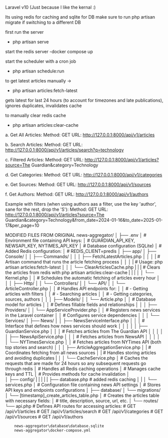 
Laravel v10 (Just because I like the kernal :) 

Its using redis for caching and sqlite for DB make sure to run php artisan migrate if switching to a different DB

first run the server
- php artisan serve

start the redis server
-docker compose up

start the scheduler with a cron job
- php artisan schedule:run

to get latest articles manually ->
- php artisan articles:fetch-latest

gets latest for last 24 hours (to account for timezones and late publications), ignores duplicates, invalidates cache

to manually clear redis cache
- php artisan articles:clear-cache


a. Get All Articles:
Method: GET
URL: http://127.0.0.1:8000/api/v1/articles

b. Search Articles:
Method: GET
URL: http://127.0.0.1:8000/api/v1/articles/search?q=technology

c. Filtered Articles:
Method: GET
URL: http://127.0.0.1:8000/api/v1/articles?source=The Guardian&category=Technology

d. Get Categories:
Method: GET
URL: http://127.0.0.1:8000/api/v1/categories

e. Get Sources:
Method: GET
URL: http://127.0.0.1:8000/api/v1/sources

f. Get Authors:
Method: GET
URL: http://127.0.0.1:8000/api/v1/authors

Example with filters (when using authors aas a filter, use the key 'author', sane for the rest, drop the 'S'):
Method: GET
URL: http://127.0.0.1:8000/api/v1/articles?source=The Guardian&category=Technology&from_date=2024-01-16&to_date=2025-01-17&per_page=10


MODIFIED FILES FROM ORIGINAL
news-aggregator/
│
├── .env
│   # Environment file containing API keys:
│   # GUARDIAN_API_KEY, NEWSAPI_KEY, NYTIMES_API_KEY
│   # Database configuration (SQLite)
│   # Added Redis configuration:
│   # REDIS_CLIENT=predis
│
├── app/
│   ├── Console/
│   │   ├── Commands/
│   │   │   ├── FetchLatestArticles.php
│   │   │   |    # Artisan command that runs the article fetching process
│   │   │   |    # Usage: php artisan articles:fetch-latest
│   │   │   └── ClearArticlesCache.php
|   |   |        # Clears the articles from redis with php artisan articles:clear-cache
|   |   |
│   │   └── Kernel.php
│   │       # Schedules the automatic fetching of articles every hour
│   │
│   ├── Http/
│   │   └── Controllers/
│   │       └── API/
│   │           └── ArticleController.php
│   │               # Handles API endpoints for:
│   │               # - Getting articles with filters
│   │               # - Searching articles
│   │               # - Getting categories, sources, authors
│   │
│   ├── Models/
│   │   └── Article.php
│   │       # Database model for articles
│   │       # Defines fillable fields and relationships
│   │
│   ├── Providers/
│   │   └── AppServiceProvider.php
│   │       # Registers news services in the Laravel container
│   │       # Configures service dependencies
│   │
│   └── Services/
│       ├── News/
│       │   ├── NewsServiceInterface.php
│       │   │   # Interface that defines how news services should work
│       │   │
│       │   ├── GuardianService.php
│       │   │   # Fetches articles from The Guardian API
│       │   │
│       │   ├── NewsApiService.php
│       │   │   # Fetches articles from NewsAPI
│       │   │
│       │   └── NYTimesService.php
│       │       # Fetches articles from NYTimes API (both top stories and search)
│       │
│       ├── ArticleAggregationService.php
│       |    # Coordinates fetching from all news sources
│       |    # Handles storing articles and avoiding duplicates
|       │
│       └── CacheService.php
│           # Caches the requests that are made for 24 hours so any subsequent requests go through redis
│           # Handles all Redis caching operations
│           # Manages cache keys and TTL
│           # Provides methods for cache invalidation
│           
│
├── config/
|   |
|   |
|   ├── database.php # added redis caching
│   | 
│   └── services.php
│       # Configuration file containing news API settings
│       # Stores API keys and endpoints configurations
│
├── database/
│   └── migrations/
│       └── [timestamp]_create_articles_table.php
│           # Creates the articles table with necessary fields:
│           # title, description, source, url, etc.
│
└── routes/
    └── api.php
        # Defines API routes for accessing articles:
        # GET /api/v1/articles
        # GET /api/v1/articles/search
        # GET /api/v1/categories
        # GET /api/v1/sources
        # GET /api/v1/authors


        news-aggregator\database\database.sqlite
        news-aggregator\docker-compose.yml
